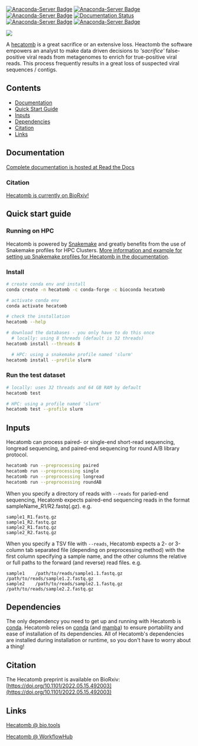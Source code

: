 [![Anaconda-Server Badge](https://anaconda.org/bioconda/hecatomb/badges/latest_release_date.svg)](https://anaconda.org/bioconda/hecatomb)
[![Anaconda-Server Badge](https://anaconda.org/bioconda/hecatomb/badges/platforms.svg)](https://anaconda.org/bioconda/hecatomb)
[![Anaconda-Server Badge](https://anaconda.org/bioconda/hecatomb/badges/license.svg)](https://anaconda.org/bioconda/hecatomb)
[![Documentation Status](https://readthedocs.org/projects/hecatomb/badge/?version=latest)](https://hecatomb.readthedocs.io/en/latest/?badge=latest)
[![Anaconda-Server Badge](https://anaconda.org/bioconda/hecatomb/badges/downloads.svg)](https://anaconda.org/bioconda/hecatomb)
[![Anaconda-Server Badge](https://anaconda.org/bioconda/hecatomb/badges/installer/conda.svg)](https://conda.anaconda.org/bioconda)

![](docs/img/hecatombLogo.png)

A [hecatomb](https://en.wiktionary.org/wiki/hecatomb) is a great sacrifice or an extensive loss. 
Heactomb the software empowers an analyst to make data driven decisions to *'sacrifice'* false-positive viral reads from 
metagenomes to enrich for true-positive viral reads. 
This process frequently results in a great loss of suspected viral sequences / contigs.

## Contents

- [Documentation](#documentation)
- [Quick Start Guide](#quick-start-guide)
- [Inputs](#inputs)
- [Dependencies](#dependencies)
- [Citation](#citation)
- [Links](#links)

## Documentation

[Complete documentation is hosted at Read the Docs](https://hecatomb.readthedocs.io)

### Citation

[Hecatomb is currently on BioRxiv!](https://www.biorxiv.org/content/10.1101/2022.05.15.492003v1)

## Quick start guide

### Running on HPC

Hecatomb is powered by [Snakemake](https://snakemake.readthedocs.io/en/stable/#) and greatly benefits from the use of 
Snakemake profiles for HPC Clusters.
[More information and example for setting up Snakemake profiles for Hecatomb in the documentation](https://hecatomb.readthedocs.io/en/latest/profiles/).

### Install

```bash
# create conda env and install
conda create -n hecatomb -c conda-forge -c bioconda hecatomb

# activate conda env
conda activate hecatomb

# check the installation
hecatomb --help

# download the databases - you only have to do this once
  # locally: using 8 threads (default is 32 threads)
hecatomb install --threads 8

  # HPC: using a snakemake profile named 'slurm'
hecatomb install --profile slurm
```

### Run the test dataset

```bash
# locally: uses 32 threads and 64 GB RAM by default
hecatomb test

# HPC: using a profile named 'slurm'
hecatomb test --profile slurm
```

## Inputs

Hecatomb can process paired- or single-end short-read sequencing, longread sequencing, 
and paired-end sequencing for round A/B library protocol.

```bash
hecatomb run --preprocessing paired
hecatomb run --preprocessing single
hecatomb run --preprocessing longread
hecatomb run --preprocessing roundAB
```

When you specify a directory of reads with `--reads` for paried-end sequencing, 
Hecatomb expects paired-end sequencing reads in the format sampleName_R1/R2.fastq(.gz). e.g. 

```text
sample1_R1.fastq.gz
sample1_R2.fastq.gz
sample2_R1.fastq.gz
sample2_R2.fastq.gz
```

When you specify a TSV file with `--reads`, Hecatomb expects a 2- or 3-column tab separated file (depending on 
preprocessing method) with the first column specifying a sample name, and the other columns the relative or full paths 
to the forward (and reverse) read files. e.g.

```text
sample1    /path/to/reads/sample1.1.fastq.gz    /path/to/reads/sample1.2.fastq.gz
sample2    /path/to/reads/sample2.1.fastq.gz    /path/to/reads/sample2.2.fastq.gz
```

## Dependencies

The only dependency you need to get up and running with Hecatomb is [conda](https://docs.conda.io/en/latest/).
Hecatomb relies on [conda](https://docs.conda.io/en/latest/) (and [mamba](https://github.com/mamba-org/mamba))
to ensure portability and ease of installation of its dependencies.
All of Hecatomb's dependencies are installed during installation or runtime, so you don't have to worry about a thing!

## Citation

The Hecatomb preprint is available on BioRxiv:
[https://doi.org/10.1101/2022.05.15.492003](https://doi.org/10.1101/2022.05.15.492003)

## Links

[Hecatomb @ bio.tools](https://bio.tools/hecatomb)

[Hecatomb @ WorkflowHub](https://workflowhub.eu/workflows/235)

